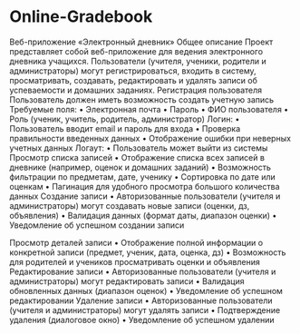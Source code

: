 # Online-Gradebook
Веб-приложение «Электронный дневник»
Общее описание
Проект представляет собой веб-приложение для ведения электронного дневника учащихся.
Пользователи (учителя, ученики, родители и администраторы) могут регистрироваться, входить в систему, просматривать, создавать, редактировать и удалять записи об успеваемости и домашних заданиях.
Регистрация пользователя
Пользователь должен иметь возможность создать учетную запись
Требуемые поля:
•	Электронная почта
•	Пароль 
•	ФИО пользователя
•	Роль (ученик, учитель, родитель, администратор)
Логин:
•	Пользователь вводит email и пароль для входа
•	Проверка правильности введенных данных
•	Отображение ошибки при неверных учетных данных
Логаут:
•	Пользователь может выйти из системы
Просмотр списка записей 
•	Отображение списка всех записей в дневнике (например, оценок и домашних заданий)
•	Возможность фильтрации по предметам, дате, ученику
•	Сортировка по дате или оценкам
•	Пагинация для удобного просмотра большого количества данных
Создание записи 
•	Авторизованные пользователи (учителя и администраторы) могут создавать новые записи (оценки, дз, объявления)
•	Валидация данных (формат даты, диапазон оценки)
•	Уведомление об успешном создании записи

Просмотр деталей записи 
•	Отображение полной информации о конкретной записи (предмет, ученик, дата, оценка, дз)
•	Возможность для родителей и учеников просматривать оценки и объявления
Редактирование записи 
•	Авторизованные пользователи (учителя и администраторы) могут редактировать записи
•	Валидация обновленных данных (диапазон оценок)
•	Уведомление об успешном редактировании
Удаление записи 
•	Авторизованные пользователи (учителя и администраторы) могут удалять записи
•	Подтверждение удаления (диалоговое окно)
•	Уведомление об успешном удалении


